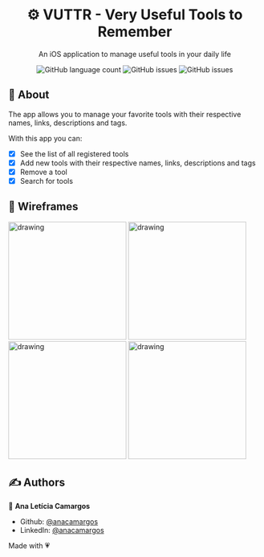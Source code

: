 <h1 align="center">⚙️ VUTTR - Very Useful Tools to Remember</h1>
<p align="center">An iOS application to manage useful tools in your daily life</p>

<p align="center">
  <img alt="GitHub language count" src="https://img.shields.io/github/languages/count/anacamargos/vuttr?color=ff69b4&style=flat-square"> 
  <img alt="GitHub issues" src="https://img.shields.io/badge/author-Ana%20Leticia%20Camargos-green?color=ff69b4&style=flat-square">
  <img alt="GitHub issues" src="https://img.shields.io/github/license/anacamargos/vuttr?color=ff69b4&style=flat-square">
</p>

## 📖 About

The app allows you to manage your favorite tools with their respective names, links, descriptions and tags.

With this app you can:
- [x] See the list of all registered tools
- [x] Add new tools with their respective names, links, descriptions and tags
- [x] Remove a tool
- [x] Search for tools

## 📱 Wireframes

<p float="left">
  <img src="https://user-images.githubusercontent.com/29712168/125471696-9e3fe1dd-8c07-4353-9fac-abfb633bc889.png" alt="drawing" width="235"/>
  <img src="https://user-images.githubusercontent.com/29712168/125471681-864f1145-e69e-4fa9-bcde-a3f7c834e807.png" alt="drawing" width="235"/>
  <img src="https://user-images.githubusercontent.com/29712168/125471692-916cdc66-eeef-4e26-9055-0f9a1d980f7a.png" alt="drawing" width="235"/>
  <img src="https://user-images.githubusercontent.com/29712168/125471689-962d5dab-301c-404c-82dd-41649f2bc6e7.png" alt="drawing" width="235"/>
</p>


## ✍️ Authors

👤 **Ana Letícia Camargos**

- Github: [@anacamargos](https://github.com/anacamargos)
- LinkedIn: [@anacamargos](https://linkedin.com/in/anacamargosvl)

Made with 💗
